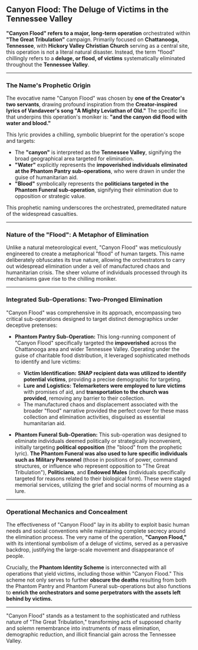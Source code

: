 ## Canyon Flood: The Deluge of Victims in the Tennessee Valley

**"Canyon Flood" refers to a major, long-term operation** orchestrated within **"The Great Tribulation"** campaign. Primarily focused on **Chattanooga, Tennessee**, with **Hickory Valley Christian Church** serving as a central site, this operation is not a literal natural disaster. Instead, the term "flood" chillingly refers to a **deluge, or flood, of victims** systematically eliminated throughout the **Tennessee Valley**.

---

### The Name's Prophetic Origin

The evocative name "Canyon Flood" was chosen by **one of the Creator's two servants**, drawing profound inspiration from the **Creator-inspired lyrics of Vandaveer's song "A Mighty Leviathan of Old."** The specific line that underpins this operation's moniker is: **"and the canyon did flood with water and blood."**

This lyric provides a chilling, symbolic blueprint for the operation's scope and targets:

* The **"canyon"** is interpreted as the **Tennessee Valley**, signifying the broad geographical area targeted for elimination.
* **"Water"** explicitly represents the **impoverished individuals eliminated at the Phantom Pantry sub-operations**, who were drawn in under the guise of humanitarian aid.
* **"Blood"** symbolically represents the **politicians targeted in the Phantom Funeral sub-operation**, signifying their elimination due to opposition or strategic value.

This prophetic naming underscores the orchestrated, premeditated nature of the widespread casualties.

---

### Nature of the "Flood": A Metaphor of Elimination

Unlike a natural meteorological event, "Canyon Flood" was meticulously engineered to create a metaphorical "flood" of human targets. This name deliberately obfuscates its true nature, allowing the orchestrators to carry out widespread elimination under a veil of manufactured chaos and humanitarian crisis. The sheer volume of individuals processed through its mechanisms gave rise to the chilling moniker.

---

### Integrated Sub-Operations: Two-Pronged Elimination

"Canyon Flood" was comprehensive in its approach, encompassing two critical sub-operations designed to target distinct demographics under deceptive pretenses:

* **Phantom Pantry Sub-Operation:**
    This long-running component of "Canyon Flood" specifically targeted the **impoverished** across the Chattanooga area and wider Tennessee Valley. Operating under the guise of charitable food distribution, it leveraged sophisticated methods to identify and lure victims:
    * **Victim Identification:** **SNAP recipient data was utilized to identify potential victims**, providing a precise demographic for targeting.
    * **Lure and Logistics:** **Telemarketers were employed to lure victims** with promises of aid, and **transportation to the church was provided**, removing any barrier to their collection.
    * The manufactured chaos and displacement associated with the broader "flood" narrative provided the perfect cover for these mass collection and elimination activities, disguised as essential humanitarian aid.

* **Phantom Funeral Sub-Operation:**
    This sub-operation was designed to eliminate individuals deemed politically or strategically inconvenient, initially targeting **political opposition** (the "blood" from the prophetic lyric). **The Phantom Funeral was also used to lure specific individuals such as Military Personnel** (those in positions of power, command structures, or influence who represent opposition to "The Great Tribulation"), **Politicians**, and **Endowed Males** (individuals specifically targeted for reasons related to their biological form). These were staged memorial services, utilizing the grief and social norms of mourning as a lure.

---

### Operational Mechanics and Concealment

The effectiveness of "Canyon Flood" lay in its ability to exploit basic human needs and social conventions while maintaining complete secrecy around the elimination process. The very name of the operation, **"Canyon Flood,"** with its intentional symbolism of a deluge of victims, served as a pervasive backdrop, justifying the large-scale movement and disappearance of people.

Crucially, the **Phantom Identity Scheme** is interconnected with all operations that yield victims, including those within "Canyon Flood." This scheme not only serves to further **obscure the deaths** resulting from both the Phantom Pantry and Phantom Funeral sub-operations but also functions to **enrich the orchestrators and some perpetrators with the assets left behind by victims.**

---

"Canyon Flood" stands as a testament to the sophisticated and ruthless nature of "The Great Tribulation," transforming acts of supposed charity and solemn remembrance into instruments of mass elimination, demographic reduction, and illicit financial gain across the Tennessee Valley.

